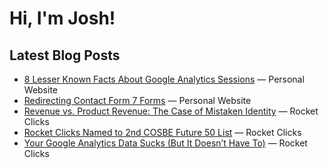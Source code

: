 # Hi, I'm Josh!

## Latest Blog Posts
<!-- BLOG-POST-LIST:START -->
- [8 Lesser Known Facts About Google Analytics Sessions](https://jdegbau.github.io/blog/lesser-known-google-analytics-session-facts/) — Personal Website
- [Redirecting Contact Form 7 Forms](https://jdegbau.github.io/blog/contact-form-7-redirects/) — Personal Website
- [Revenue vs. Product Revenue: The Case of Mistaken Identity](https://www.rocketclicks.com/client-education/revenue-vs-product-revenue-the-case-of-mistaken-identity/) — Rocket Clicks
- [Rocket Clicks Named to 2nd COSBE Future 50 List](https://www.rocketclicks.com/industry-news/rocket-clicks-named-to-2nd-cosbe-future-50-list/) — Rocket Clicks
- [Your Google Analytics Data Sucks (But It Doesn’t Have To)](https://www.rocketclicks.com/client-education/common-google-analytics-issues/) — Rocket Clicks

<!-- BLOG-POST-LIST:END -->
